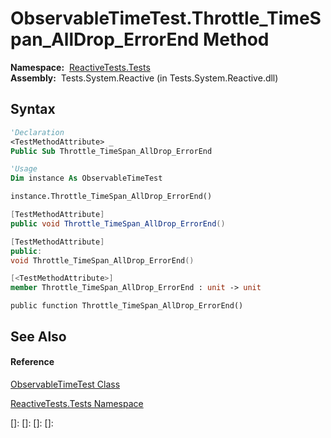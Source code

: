 # ObservableTimeTest.Throttle\_TimeSpan\_AllDrop\_ErrorEnd Method

**Namespace:**  [ReactiveTests.Tests](ReactiveTests.Tests\ReactiveTests.Tests.md)  
**Assembly:**  Tests.System.Reactive (in Tests.System.Reactive.dll)

## Syntax

```vb
'Declaration
<TestMethodAttribute> _
Public Sub Throttle_TimeSpan_AllDrop_ErrorEnd
```

```vb
'Usage
Dim instance As ObservableTimeTest

instance.Throttle_TimeSpan_AllDrop_ErrorEnd()
```

```csharp
[TestMethodAttribute]
public void Throttle_TimeSpan_AllDrop_ErrorEnd()
```

```c++
[TestMethodAttribute]
public:
void Throttle_TimeSpan_AllDrop_ErrorEnd()
```

```fsharp
[<TestMethodAttribute>]
member Throttle_TimeSpan_AllDrop_ErrorEnd : unit -> unit 
```

```jscript
public function Throttle_TimeSpan_AllDrop_ErrorEnd()
```

## See Also

#### Reference

[ObservableTimeTest Class](ObservableTimeTest\ObservableTimeTest.md)

[ReactiveTests.Tests Namespace](ReactiveTests.Tests\ReactiveTests.Tests.md)

[]: 
[]: 
[]: 
[]: 